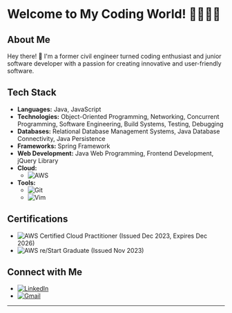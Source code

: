 # Welcome to My Coding World! 👋👨🏼‍💻

## About Me

Hey there! 👋 I'm a former civil engineer turned coding enthusiast and junior software developer with a passion for creating innovative and user-friendly software.

## Tech Stack

- **Languages:** Java, JavaScript
- **Technologies:** Object-Oriented Programming, Networking, Concurrent Programming, Software Engineering, Build Systems, Testing, Debugging
- **Databases:** Relational Database Management Systems, Java Database Connectivity, Java Persistence
- **Frameworks:** Spring Framework
- **Web Development:** Java Web Programming, Frontend Development, jQuery Library
- **Cloud:** 
  - ![AWS](https://img.shields.io/badge/AWS-232F3E?style=for-the-badge&logo=amazon-aws&logoColor=white)
- **Tools:**
  - ![Git](https://img.shields.io/badge/Git-F05032?style=for-the-badge&logo=git&logoColor=white)
  - ![Vim](https://img.shields.io/badge/Vim-019733?style=for-the-badge&logo=vim&logoColor=white)
    
## Certifications

- ![AWS Certified Cloud Practitioner](https://img.shields.io/badge/AWS%20Certified%20Cloud%20Practitioner-0077B5?style=for-the-badge&logo=amazon-aws&logoColor=white)
(Issued Dec 2023, Expires Dec 2026)
- ![AWS re/Start Graduate](https://img.shields.io/badge/AWS%20re%2FStart%20Graduate-FF9900?style=for-the-badge&logo=amazon-aws&logoColor=white) (Issued Nov 2023)

## Connect with Me

- [![LinkedIn](https://img.shields.io/badge/LinkedIn-0077B5?style=for-the-badge&logo=linkedin&logoColor=white)](https://www.linkedin.com/in/tiagolcoutinho/)
- [![Gmail](https://img.shields.io/badge/Gmail-D14836?style=for-the-badge&logo=gmail&logoColor=white)](mailto:tiagolcout@gmail.com)

---




